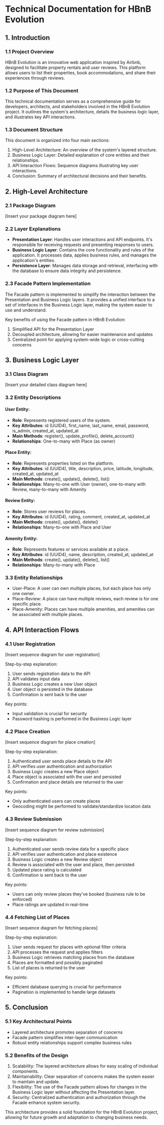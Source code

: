 # Technical Documentation for HBnB Evolution

## 1. Introduction

### 1.1 Project Overview

HBnB Evolution is an innovative web application inspired by Airbnb, designed to facilitate property rentals and user reviews. This platform allows users to list their properties, book accommodations, and share their experiences through reviews.

### 1.2 Purpose of This Document

This technical documentation serves as a comprehensive guide for developers, architects, and stakeholders involved in the HBnB Evolution project. It outlines the system's architecture, details the business logic layer, and illustrates key API interactions.

### 1.3 Document Structure

This document is organized into four main sections:
1. High-Level Architecture: An overview of the system's layered structure.
2. Business Logic Layer: Detailed explanation of core entities and their relationships.
3. API Interaction Flows: Sequence diagrams illustrating key user interactions.
4. Conclusion: Summary of architectural decisions and their benefits.

## 2. High-Level Architecture

### 2.1 Package Diagram

[Insert your package diagram here]

### 2.2 Layer Explanations

- **Presentation Layer**: Handles user interactions and API endpoints. It's responsible for receiving requests and presenting responses to users.
- **Business Logic Layer**: Contains the core functionality and rules of the application. It processes data, applies business rules, and manages the application's entities.
- **Persistence Layer**: Manages data storage and retrieval, interfacing with the database to ensure data integrity and persistence.

### 2.3 Facade Pattern Implementation

The Facade pattern is implemented to simplify the interaction between the Presentation and Business Logic layers. It provides a unified interface to a set of interfaces in the Business Logic layer, making the system easier to use and understand.

Key benefits of using the Facade pattern in HBnB Evolution:
1. Simplified API for the Presentation Layer
2. Decoupled architecture, allowing for easier maintenance and updates
3. Centralized point for applying system-wide logic or cross-cutting concerns

## 3. Business Logic Layer

### 3.1 Class Diagram

[Insert your detailed class diagram here]

### 3.2 Entity Descriptions

#### User Entity:
- **Role**: Represents registered users of the system.
- **Key Attributes**: id (UUID4), first_name, last_name, email, password, is_admin, created_at, updated_at
- **Main Methods**: register(), update_profile(), delete_account()
- **Relationships**: One-to-many with Place (as owner)

#### Place Entity:
- **Role**: Represents properties listed on the platform.
- **Key Attributes**: id (UUID4), title, description, price, latitude, longitude, created_at, updated_at
- **Main Methods**: create(), update(), delete(), list()
- **Relationships**: Many-to-one with User (owner), one-to-many with Review, many-to-many with Amenity

#### Review Entity:
- **Role**: Stores user reviews for places.
- **Key Attributes**: id (UUID4), rating, comment, created_at, updated_at
- **Main Methods**: create(), update(), delete()
- **Relationships**: Many-to-one with Place and User

#### Amenity Entity:
- **Role**: Represents features or services available at a place.
- **Key Attributes**: id (UUID4), name, description, created_at, updated_at
- **Main Methods**: create(), update(), delete(), list()
- **Relationships**: Many-to-many with Place

### 3.3 Entity Relationships
- User-Place: A user can own multiple places, but each place has only one owner.
- Place-Review: A place can have multiple reviews, each review is for one specific place.
- Place-Amenity: Places can have multiple amenities, and amenities can be associated with multiple places.

## 4. API Interaction Flows

### 4.1 User Registration

[Insert sequence diagram for user registration]

Step-by-step explanation:
1. User sends registration data to the API
2. API validates input data
3. Business Logic creates a new User object
4. User object is persisted in the database
5. Confirmation is sent back to the user

Key points:
- Input validation is crucial for security
- Password hashing is performed in the Business Logic layer

### 4.2 Place Creation

[Insert sequence diagram for place creation]

Step-by-step explanation:
1. Authenticated user sends place details to the API
2. API verifies user authentication and authorization
3. Business Logic creates a new Place object
4. Place object is associated with the user and persisted
5. Confirmation and place details are returned to the user

Key points:
- Only authenticated users can create places
- Geocoding might be performed to validate/standardize location data

### 4.3 Review Submission

[Insert sequence diagram for review submission]

Step-by-step explanation:
1. Authenticated user sends review data for a specific place
2. API verifies user authentication and place existence
3. Business Logic creates a new Review object
4. Review is associated with the user and place, then persisted
5. Updated place rating is calculated
6. Confirmation is sent back to the user

Key points:
- Users can only review places they've booked (business rule to be enforced)
- Place ratings are updated in real-time

### 4.4 Fetching List of Places

[Insert sequence diagram for fetching places]

Step-by-step explanation:
1. User sends request for places with optional filter criteria
2. API processes the request and applies filters
3. Business Logic retrieves matching places from the database
4. Places are formatted and possibly paginated
5. List of places is returned to the user

Key points:
- Efficient database querying is crucial for performance
- Pagination is implemented to handle large datasets

## 5. Conclusion

### 5.1 Key Architectural Points
- Layered architecture promotes separation of concerns
- Facade pattern simplifies inter-layer communication
- Robust entity relationships support complex business rules

### 5.2 Benefits of the Design
1. Scalability: The layered architecture allows for easy scaling of individual components.
2. Maintainability: Clear separation of concerns makes the system easier to maintain and update.
3. Flexibility: The use of the Facade pattern allows for changes in the Business Logic layer without affecting the Presentation layer.
4. Security: Centralized authentication and authorization through the Facade enhance system security.

This architecture provides a solid foundation for the HBnB Evolution project, allowing for future growth and adaptation to changing business needs.
